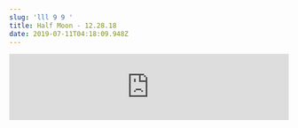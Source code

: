```yaml
---
slug: 'lll 9 9 '
title: Half Moon - 12.28.18
date: 2019-07-11T04:18:09.948Z
---
```

<iframe width="100%" height="120" src="https://www.mixcloud.com/widget/iframe/?hide_cover=1&feed=%2FHalfMoonbk%2Fmoney-cat-records-12282018%2F" frameborder="0" ></iframe>
